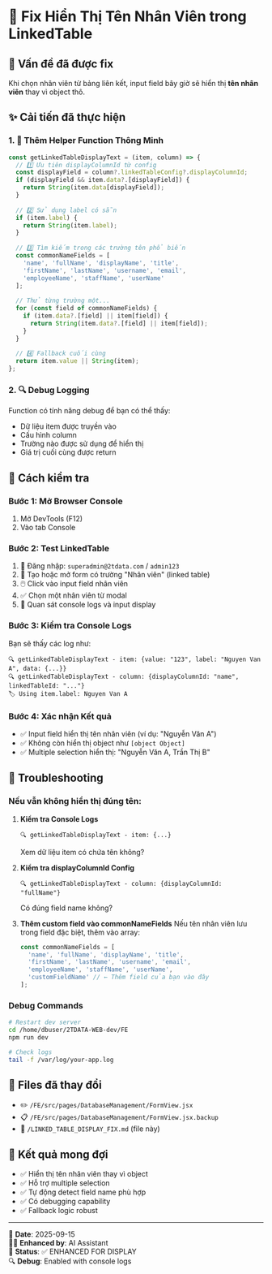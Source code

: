 # 🔧 Fix Hiển Thị Tên Nhân Viên trong LinkedTable

## 🎯 Vấn đề đã được fix
Khi chọn nhân viên từ bảng liên kết, input field bây giờ sẽ hiển thị **tên nhân viên** thay vì object thô.

## ✨ Cải tiến đã thực hiện

### 1. 🧠 Thêm Helper Function Thông Minh
```jsx
const getLinkedTableDisplayText = (item, column) => {
  // 1️⃣ Ưu tiên displayColumnId từ config
  const displayField = column?.linkedTableConfig?.displayColumnId;
  if (displayField && item.data?.[displayField]) {
    return String(item.data[displayField]);
  }
  
  // 2️⃣ Sử dụng label có sẵn
  if (item.label) {
    return String(item.label);
  }
  
  // 3️⃣ Tìm kiếm trong các trường tên phổ biến
  const commonNameFields = [
    'name', 'fullName', 'displayName', 'title', 
    'firstName', 'lastName', 'username', 'email',
    'employeeName', 'staffName', 'userName'
  ];
  
  // Thử từng trường một...
  for (const field of commonNameFields) {
    if (item.data?.[field] || item[field]) {
      return String(item.data?.[field] || item[field]);
    }
  }
  
  // 4️⃣ Fallback cuối cùng
  return item.value || String(item);
};
```

### 2. 🔍 Debug Logging
Function có tính năng debug để bạn có thể thấy:
- Dữ liệu item được truyền vào
- Cấu hình column
- Trường nào được sử dụng để hiển thị
- Giá trị cuối cùng được return

## 🧪 Cách kiểm tra

### Bước 1: Mở Browser Console
1. Mở DevTools (F12)
2. Vào tab Console

### Bước 2: Test LinkedTable
1. 🔐 Đăng nhập: `superadmin@2tdata.com` / `admin123`
2. 📝 Tạo hoặc mở form có trường "Nhân viên" (linked table)
3. 🖱️ Click vào input field nhân viên
4. ✅ Chọn một nhân viên từ modal
5. 👀 Quan sát console logs và input display

### Bước 3: Kiểm tra Console Logs
Bạn sẽ thấy các log như:
```
🔍 getLinkedTableDisplayText - item: {value: "123", label: "Nguyen Van A", data: {...}}
🔍 getLinkedTableDisplayText - column: {displayColumnId: "name", linkedTableId: "..."}
🏷️ Using item.label: Nguyen Van A
```

### Bước 4: Xác nhận Kết quả
- ✅ Input field hiển thị tên nhân viên (ví dụ: "Nguyễn Văn A")
- ✅ Không còn hiển thị object như `[object Object]`
- ✅ Multiple selection hiển thị: "Nguyễn Văn A, Trần Thị B"

## 🔧 Troubleshooting

### Nếu vẫn không hiển thị đúng tên:

1. **Kiểm tra Console Logs**
   ```
   🔍 getLinkedTableDisplayText - item: {...}
   ```
   Xem dữ liệu item có chứa tên không?

2. **Kiểm tra displayColumnId Config**
   ```
   🔍 getLinkedTableDisplayText - column: {displayColumnId: "fullName"}
   ```
   Có đúng field name không?

3. **Thêm custom field vào commonNameFields**
   Nếu tên nhân viên lưu trong field đặc biệt, thêm vào array:
   ```jsx
   const commonNameFields = [
     'name', 'fullName', 'displayName', 'title', 
     'firstName', 'lastName', 'username', 'email',
     'employeeName', 'staffName', 'userName',
     'customFieldName' // ← Thêm field của bạn vào đây
   ];
   ```

### Debug Commands
```bash
# Restart dev server
cd /home/dbuser/2TDATA-WEB-dev/FE
npm run dev

# Check logs
tail -f /var/log/your-app.log
```

## 📁 Files đã thay đổi
- ✏️ `/FE/src/pages/DatabaseManagement/FormView.jsx`
- 📋 `/FE/src/pages/DatabaseManagement/FormView.jsx.backup`
- 📄 `/LINKED_TABLE_DISPLAY_FIX.md` (file này)

## 🚀 Kết quả mong đợi
- ✅ Hiển thị tên nhân viên thay vì object
- ✅ Hỗ trợ multiple selection
- ✅ Tự động detect field name phù hợp
- ✅ Có debugging capability
- ✅ Fallback logic robust

---
📅 **Date**: 2025-09-15  
👨‍💻 **Enhanced by**: AI Assistant  
🎯 **Status**: ✅ ENHANCED FOR DISPLAY  
🔍 **Debug**: Enabled with console logs
